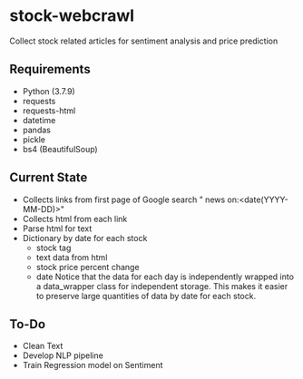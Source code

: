 # stock-webcrawl
Collect stock related articles for sentiment analysis and price prediction
## Requirements
- Python (3.7.9)
- requests
- requests-html
- datetime
- pandas
- pickle
- bs4 (BeautifulSoup)
## Current State
- Collects links from first page of Google search "<stock-tag> news on:<date(YYYY-MM-DD)>"
- Collects html from each link
- Parse html for text
- Dictionary by date for each stock
  - stock tag
  - text data from html
  - stock price percent change
  - date
Notice that the data for each day is independently wrapped into a data_wrapper class for independent storage.
This makes it easier to preserve large quantities of data by date for each stock.
## To-Do
- Clean Text
- Develop NLP pipeline
- Train Regression model on Sentiment
